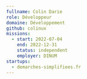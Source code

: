 ```yaml
---
fullname: Colin Darie
role: Développeur
domaine: Développement
github: colinux
missions:
  - start: 2022-07-04
    end: 2022-12-31
    status: independent
    employer: DINUM
startups:
  - demarches-simplifiees.fr
---
```

